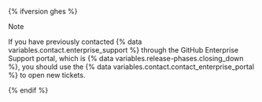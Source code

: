 {% ifversion ghes %}

> [!NOTE]
> If you have previously contacted {% data variables.contact.enterprise_support %} through the GitHub Enterprise Support portal, which is {% data variables.release-phases.closing_down %}, you should use the {% data variables.contact.contact_enterprise_portal %} to open new tickets.

{% endif %}
